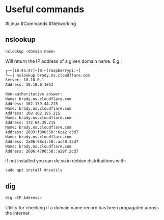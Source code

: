 # Useful commands
#Linux #Commands #Networking 

## nslookup
```bash
nslookup <domain name>
```
Will return the IP address of a given domain name. E.g.:

```bash
┌──[18:45:47]─[0]─[raspberrypi:~]
└──| nslookup brady.ns.cloudflare.com
Server: 10.10.0.1
Address: 10.10.0.1#53
  
Non-authoritative answer:
Name: brady.ns.cloudflare.com
Address: 162.159.44.215
Name: brady.ns.cloudflare.com
Address: 108.162.195.215
Name: brady.ns.cloudflare.com
Address: 172.64.35.215
Name: brady.ns.cloudflare.com
Address: 2803:f800:50::6ca2:c3d7
Name: brady.ns.cloudflare.com
Address: 2a06:98c1:50::ac40:23d7
Name: brady.ns.cloudflare.com
Address: 2606:4700:58::a29f:2cd7
```

if not installed you can do so in debian distribuitions with:

```bash
sudo apt install dnsutils
```

## dig
```bash
dig <IP Address>
```
Utility for checking if a domain name record has been propagated across the internet